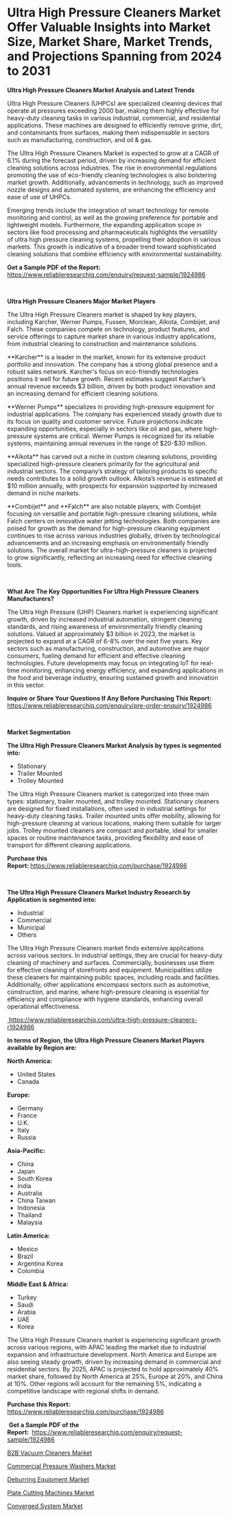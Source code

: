 <p><h1>Ultra High Pressure Cleaners Market Offer Valuable Insights into Market Size, Market Share, Market Trends, and Projections Spanning from 2024 to 2031</h1></p><p><strong>Ultra High Pressure Cleaners Market Analysis and Latest Trends</strong></p>
<p><p>Ultra High Pressure Cleaners (UHPCs) are specialized cleaning devices that operate at pressures exceeding 2000 bar, making them highly effective for heavy-duty cleaning tasks in various industrial, commercial, and residential applications. These machines are designed to efficiently remove grime, dirt, and contaminants from surfaces, making them indispensable in sectors such as manufacturing, construction, and oil & gas.</p><p>The Ultra High Pressure Cleaners Market is expected to grow at a CAGR of 6.1% during the forecast period, driven by increasing demand for efficient cleaning solutions across industries. The rise in environmental regulations promoting the use of eco-friendly cleaning technologies is also bolstering market growth. Additionally, advancements in technology, such as improved nozzle designs and automated systems, are enhancing the efficiency and ease of use of UHPCs.</p><p>Emerging trends include the integration of smart technology for remote monitoring and control, as well as the growing preference for portable and lightweight models. Furthermore, the expanding application scope in sectors like food processing and pharmaceuticals highlights the versatility of ultra high pressure cleaning systems, propelling their adoption in various markets. This growth is indicative of a broader trend toward sophisticated cleaning solutions that combine efficiency with environmental sustainability.</p></p>
<p><strong>Get a Sample PDF of the Report:&nbsp;</strong> <a href="https://www.reliableresearchiq.com/enquiry/request-sample/1924986?utm_campaign=1117&utm_medium=2&utm_source=Github&utm_content=ia&utm_term=24102024&utm_id=ultra-high-pressure-cleaners">https://www.reliableresearchiq.com/enquiry/request-sample/1924986</a></p>
<p>&nbsp;</p>
<p><strong>Ultra High Pressure Cleaners Major Market Players</strong></p>
<p><p>The Ultra High Pressure Cleaners market is shaped by key players, including Karcher, Werner Pumps, Fussen, Morclean, Alkota, Combijet, and Falch. These companies compete on technology, product features, and service offerings to capture market share in various industry applications, from industrial cleaning to construction and maintenance solutions.</p><p>**Karcher** is a leader in the market, known for its extensive product portfolio and innovation. The company has a strong global presence and a robust sales network. Karcher's focus on eco-friendly technologies positions it well for future growth. Recent estimates suggest Karcher’s annual revenue exceeds $3 billion, driven by both product innovation and an increasing demand for efficient cleaning solutions.</p><p>**Werner Pumps** specializes in providing high-pressure equipment for industrial applications. The company has experienced steady growth due to its focus on quality and customer service. Future projections indicate expanding opportunities, especially in sectors like oil and gas, where high-pressure systems are critical. Werner Pumps is recognized for its reliable systems, maintaining annual revenues in the range of $20-$30 million.</p><p>**Alkota** has carved out a niche in custom cleaning solutions, providing specialized high-pressure cleaners primarily for the agricultural and industrial sectors. The company’s strategy of tailoring products to specific needs contributes to a solid growth outlook. Alkota’s revenue is estimated at $10 million annually, with prospects for expansion supported by increased demand in niche markets.</p><p>**Combijet** and **Falch** are also notable players, with Combijet focusing on versatile and portable high-pressure cleaning solutions, while Falch centers on innovative water jetting technologies. Both companies are poised for growth as the demand for high-pressure cleaning equipment continues to rise across various industries globally, driven by technological advancements and an increasing emphasis on environmentally friendly solutions. The overall market for ultra-high-pressure cleaners is projected to grow significantly, reflecting an increasing need for effective cleaning tools.</p></p>
<p>&nbsp;</p>
<p><strong>What Are The Key Opportunities For Ultra High Pressure Cleaners Manufacturers?</strong></p>
<p><p>The Ultra High Pressure (UHP) Cleaners market is experiencing significant growth, driven by increased industrial automation, stringent cleaning standards, and rising awareness of environmentally friendly cleaning solutions. Valued at approximately $3 billion in 2023, the market is projected to expand at a CAGR of 6-8% over the next five years. Key sectors such as manufacturing, construction, and automotive are major consumers, fueling demand for efficient and effective cleaning technologies. Future developments may focus on integrating IoT for real-time monitoring, enhancing energy efficiency, and expanding applications in the food and beverage industry, ensuring sustained growth and innovation in this sector.</p></p>
<p><strong>Inquire or Share Your Questions If Any Before Purchasing This Report:</strong> <a href="https://www.reliableresearchiq.com/enquiry/pre-order-enquiry/1924986?utm_campaign=1117&utm_medium=2&utm_source=Github&utm_content=ia&utm_term=24102024&utm_id=ultra-high-pressure-cleaners">https://www.reliableresearchiq.com/enquiry/pre-order-enquiry/1924986</a></p>
<p>&nbsp;</p>
<p><strong>Market Segmentation</strong></p>
<p><strong>The Ultra High Pressure Cleaners Market Analysis by types is segmented into:</strong></p>
<p><ul><li>Stationary</li><li>Trailer Mounted</li><li>Trolley Mounted</li></ul></p>
<p><p>The Ultra High Pressure Cleaners market is categorized into three main types: stationary, trailer mounted, and trolley mounted. Stationary cleaners are designed for fixed installations, often used in industrial settings for heavy-duty cleaning tasks. Trailer mounted units offer mobility, allowing for high-pressure cleaning at various locations, making them suitable for larger jobs. Trolley mounted cleaners are compact and portable, ideal for smaller spaces or routine maintenance tasks, providing flexibility and ease of transport for different cleaning applications.</p></p>
<p><strong>Purchase this Report:&nbsp;</strong><a href="https://www.reliableresearchiq.com/purchase/1924986?utm_campaign=1117&utm_medium=2&utm_source=Github&utm_content=ia&utm_term=24102024&utm_id=ultra-high-pressure-cleaners">https://www.reliableresearchiq.com/purchase/1924986</a></p>
<p>&nbsp;</p>
<p><strong>The Ultra High Pressure Cleaners Market Industry Research by Application is segmented into:</strong></p>
<p><ul><li>Industrial</li><li>Commercial</li><li>Municipal</li><li>Others</li></ul></p>
<p><p>The Ultra High Pressure Cleaners market finds extensive applications across various sectors. In industrial settings, they are crucial for heavy-duty cleaning of machinery and surfaces. Commercially, businesses use them for effective cleaning of storefronts and equipment. Municipalities utilize these cleaners for maintaining public spaces, including roads and facilities. Additionally, other applications encompass sectors such as automotive, construction, and marine, where high-pressure cleaning is essential for efficiency and compliance with hygiene standards, enhancing overall operational effectiveness.</p></p>
<p><a href="https://www.reliableresearchiq.com/ultra-high-pressure-cleaners-r1924986?utm_campaign=1117&utm_medium=2&utm_source=Github&utm_content=ia&utm_term=24102024&utm_id=ultra-high-pressure-cleaners">&nbsp;https://www.reliableresearchiq.com/ultra-high-pressure-cleaners-r1924986</a></p>
<p><strong>In terms of Region, the Ultra High Pressure Cleaners Market Players available by Region are:</strong></p>
<p>
    <p> <strong> North America: </strong>
        <ul>
            <li>United States</li>
            <li>Canada</li>
        </ul>
        </p> 
    <p> <strong> Europe: </strong>
        <ul>
            <li>Germany</li>
            <li>France</li>
            <li>U.K.</li>
            <li>Italy</li>
            <li>Russia</li>
        </ul>
        </p> 
    <p> <strong> Asia-Pacific: </strong>
        <ul>
            <li>China</li>
            <li>Japan</li>
            <li>South Korea</li>
            <li>India</li>
            <li>Australia</li>
            <li>China Taiwan</li>
            <li>Indonesia</li>
            <li>Thailand</li>
            <li>Malaysia</li>
        </ul>
        </p> 
    <p> <strong> Latin America: </strong>
        <ul>
            <li>Mexico</li>
            <li>Brazil</li>
            <li>Argentina Korea</li>
            <li>Colombia</li>
        </ul>
        </p> 
    <p> <strong> Middle East & Africa: </strong>
        <ul>
            <li>Turkey</li>
            <li>Saudi</li>
            <li>Arabia</li>
            <li>UAE</li>
            <li>Korea</li>
        </ul>
    </p>
    </p>
<p><p>The Ultra High Pressure Cleaners market is experiencing significant growth across various regions, with APAC leading the market due to industrial expansion and infrastructure development. North America and Europe are also seeing steady growth, driven by increasing demand in commercial and residential sectors. By 2025, APAC is projected to hold approximately 40% market share, followed by North America at 25%, Europe at 20%, and China at 10%. Other regions will account for the remaining 5%, indicating a competitive landscape with regional shifts in demand.</p></p>
<p><strong>Purchase this Report: </strong><a href="https://www.reliableresearchiq.com/purchase/1924986?utm_campaign=1117&utm_medium=2&utm_source=Github&utm_content=ia&utm_term=24102024&utm_id=ultra-high-pressure-cleaners">https://www.reliableresearchiq.com/purchase/1924986</a></p>
<p>&nbsp;<strong>Get a Sample PDF of the Report:&nbsp;&nbsp;</strong><a href="https://www.reliableresearchiq.com/enquiry/request-sample/1924986?utm_campaign=1117&utm_medium=2&utm_source=Github&utm_content=ia&utm_term=24102024&utm_id=ultra-high-pressure-cleaners">https://www.reliableresearchiq.com/enquiry/request-sample/1924986</a></p>
<p><strong></strong></p>
<p><p><a href="https://github.com/rieuydbalon3b/Market-Research-Report-List-1/blob/main/b2b-vacuum-cleaners-market.md?utm_campaign=1117&utm_medium=2&utm_source=Github&utm_content=ia&utm_term=24102024&utm_id=ultra-high-pressure-cleaners">B2B Vacuum Cleaners Market</a></p><p><a href="https://github.com/cairotmbrowne3cq/Market-Research-Report-List-1/blob/main/commercial-pressure-washers-market.md?utm_campaign=1117&utm_medium=2&utm_source=Github&utm_content=ia&utm_term=24102024&utm_id=ultra-high-pressure-cleaners">Commercial Pressure Washers Market</a></p><p><a href="https://issuu.com/reportprime-2/docs/deburring-equipment-market-size-203_53e59d68973fd1?utm_campaign=1117&utm_medium=2&utm_source=Github&utm_content=ia&utm_term=24102024&utm_id=ultra-high-pressure-cleaners">Deburring Equipment Market</a></p><p><a href="https://issuu.com/reportprime-2/docs/plate-cutting-machines-market-size-_bc2de4a1a58962?utm_campaign=1117&utm_medium=2&utm_source=Github&utm_content=ia&utm_term=24102024&utm_id=ultra-high-pressure-cleaners">Plate Cutting Machines Market</a></p><p><a href="https://www.linkedin.com/pulse/converged-system-market-research-report-forecast-growth-prospects-aiewf?utm_campaign=1117&utm_medium=2&utm_source=Github&utm_content=ia&utm_term=24102024&utm_id=ultra-high-pressure-cleaners">Converged System Market</a></p></p>
